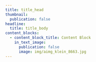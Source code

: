 ```yaml
---
title: title_head
thumbnail:
  publication: false
headline:
  title: title_body
content_blocks:
  - content_block_title: Content Block
    in_text_image:
      publication: false
      image: img/aimg_klein_8663.jpg
---
```


